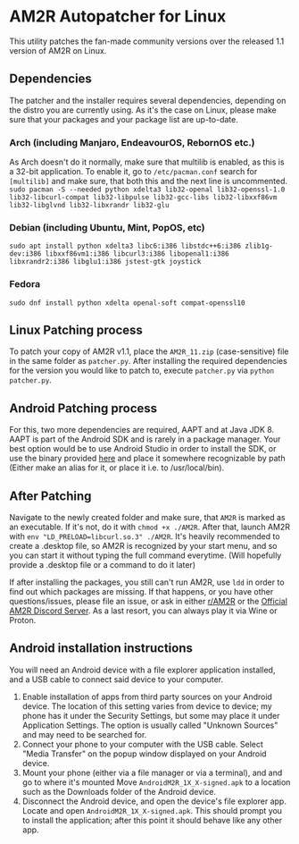# AM2R Autopatcher for Linux
This utility patches the fan-made community versions over the released 1.1 version of AM2R on Linux.

## Dependencies
The patcher and the installer requires several dependencies, depending on the distro you are currently using.
As it's the case on Linux, please make sure that your packages and your package list are up-to-date. 

### Arch (including Manjaro, EndeavourOS, RebornOS etc.)
As Arch doesn't do it normally, make sure that multilib is enabled, as this is a 32-bit application.
To enable it, go to `/etc/pacman.conf` search for `[multilib]` and make sure, that both this and the next line is uncommented.
`sudo pacman -S --needed python xdelta3 lib32-openal lib32-openssl-1.0 lib32-libcurl-compat lib32-libpulse lib32-gcc-libs lib32-libxxf86vm lib32-libglvnd lib32-libxrandr lib32-glu`

### Debian (including Ubuntu, Mint, PopOS, etc)
`sudo apt install python xdelta3 libc6:i386 libstdc++6:i386 zlib1g-dev:i386 libxxf86vm1:i386 libcurl3:i386 libopenal1:i386 libxrandr2:i386 libglu1:i386 jstest-gtk joystick` 

### Fedora
`sudo dnf install python xdelta openal-soft compat-openssl10`


## Linux Patching process
To patch your copy of AM2R v1.1, place the `AM2R_11.zip` (case-sensitive) file in the same folder as `patcher.py`. After installing the required dependencies for the version you would like to patch to, execute `patcher.py` via `python patcher.py`.

## Android Patching process
For this, two more dependencies are required, AAPT and at Java JDK 8. AAPT is part of the Android SDK and is rarely in a package manager. Your best option would be to use Android Studio in order to install the SDK, or use the binary provided [here](https://androidaapt.com/) and place it somewhere recognizable by path (Either make an alias for it, or place it i.e. to /usr/local/bin).

## After Patching
Navigate to the newly created folder and make sure, that `AM2R` is marked as an executable. If it's not, do it with `chmod +x ./AM2R`. After that, launch AM2R with `env "LD_PRELOAD=libcurl.so.3" ./AM2R`.
It's heavily recommended to create a .desktop file, so AM2R is recognized by your start menu, and so you can start it without typing the full command everytime.
(Will hopefully provide a .desktop file or a command to do it later)

If after installing the packages, you still can't run AM2R, use `ldd` in order to find out which packages are missing. If that happens, or you have other questions/issues, please file an issue, or ask in either [r/AM2R](https://www.reddit.com/r/AM2R/) or the [Official AM2R Discord Server](https://discord.gg/YTQnkAJ).
As a last resort, you can always play it via Wine or Proton.

## Android installation instructions
You will need an Android device with a file explorer application installed, and a USB cable to connect said device to your computer.

1. Enable installation of apps from third party sources on your Android device. The location of this setting varies from device to device; my phone has it under the Security Settings, but some may place it under Application Settings.
The option is usually called "Unknown Sources" and may need to be searched for.
1. Connect your phone to your computer with the USB cable. Select "Media Transfer" on the popup window displayed on your Android device.
1. Mount your phone (either via a file manager or via a terminal), and and go to where it's mounted
Move `AndroidM2R_1X_X-signed.apk` to a location such as the Downloads folder of the Android device.
1. Disconnect the Android device, and open the device's file explorer app. Locate and open `AndroidM2R_1X_X-signed.apk`.
This should prompt you to install the application; after this point it should behave like any other app.
